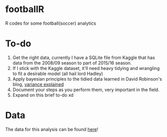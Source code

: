 # footballR
R codes for some football(soccer) analytics

# To-do
1. Get the right data, currently I have a SQLite file from Kaggle that has data from the 2008/09 season to part of 2015/16 season.
2. If I stick with the Kaggle dataset, it'll need heavy tidying and wrangling to fit a desirable model (all hail lord Hadley)
3. Apply bayesian principles to the tidied data learned in David Robinson's blog, [variance explained](http://varianceexplained.org "Variance Explained")
4. Document your steps as you perform them, very important in the field.
5. Expand on this brief to-do xd

# Data

The data for this analysis can be found [here](https://www.kaggle.com/hugomathien/soccer/downloads/database.sqlite.zip)!
